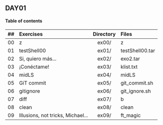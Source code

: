 ## DAY01

#### Table of contents

|  ##  |			Exercises				|	Directory	|	Files			|
|:----:|:-----------------------------------|:-------------:|:------------------|
|  00  |z						|	ex00/		|z	|
|  01  |testShell00								|	ex01/		|testShell00.tar			|
|  02  |Si, quiero más...							|	ex02/		|exo2.tar		|
|  03  |¡Conéctame!									|	ex03/		|klist.txt				|
|  04  |midLS					|	ex04/		|midLS	|
|  05  |GiT commit								|	ex05/		|git_commit.sh			|
|  06  |gitignore							|	ex06/		|git_ignore.sh		|
|  07  |diff									|	ex07/		|b				|
|  08  |clean							|	ex08/		|clean		|
|  09  |Illusions, not tricks, Michael...							|	ex09/		|ft_magic		|
